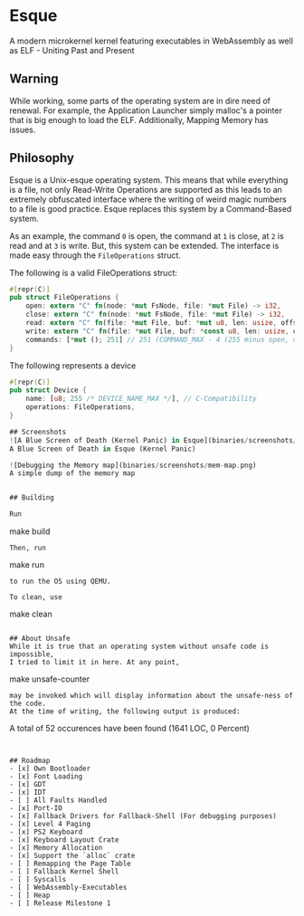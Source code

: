 # Esque
A modern microkernel kernel featuring executables in WebAssembly as well as ELF - Uniting Past and Present

## Warning
While working, some parts of the operating system are in dire need of
renewal. For example, the Application Launcher simply malloc's a pointer
that is big enough to load the ELF. Additionally, Mapping Memory has issues.

## Philosophy
Esque is a Unix-esque operating system. This means that while everything is a file,
not only Read-Write Operations are supported as this leads to an extremely
obfuscated interface where the writing of weird magic numbers to a file
is good practice. Esque replaces this system by a Command-Based system.

As an example, the command `0` is open, the command at `1` is close,
at `2` is read and at `3` is write. But, this system can be extended. The interface
is made easy through the `FileOperations` struct.

The following is a valid FileOperations struct:
```rs
#[repr(C)]
pub struct FileOperations {
    open: extern "C" fn(node: *mut FsNode, file: *mut File) -> i32,
    close: extern "C" fn(node: *mut FsNode, file: *mut File) -> i32,
    read: extern "C" fn(file: *mut File, buf: *mut u8, len: usize, offset: *mut isize) -> isize,
    write: extern "C" fn(file: *mut File, buf: *const u8, len: usize, offset: *mut isize) -> isize,
    commands: [*mut (); 251] // 251 (COMMAND_MAX - 4 (255 minus open, close, read and write)) of void*ers 
}
```

The following represents a device
```rs
#[repr(C)]
pub struct Device {
    name: [u8; 255 /* DEVICE_NAME_MAX */], // C-Compatibility
    operations: FileOperations,
}

## Screenshots
![A Blue Screen of Death (Kernel Panic) in Esque](binaries/screenshots/bsod.png)
A Blue Screen of Death in Esque (Kernel Panic)

![Debugging the Memory map](binaries/screenshots/mem-map.png)
A simple dump of the memory map


## Building

Run
```
make build
```
Then, run
```
make run
```
to run the OS using QEMU.

To clean, use
```
make clean
```

## About Unsafe
While it is true that an operating system without unsafe code is impossible,
I tried to limit it in here. At any point, 
```
make unsafe-counter
```
may be invoked which will display information about the unsafe-ness of the code.
At the time of writing, the following output is produced:
```
A total of 52 occurences have been found (1641 LOC, 0 Percent)
```


## Roadmap
- [x] Own Bootloader
- [x] Font Loading
- [x] GDT
- [x] IDT
- [ ] All Faults Handled
- [x] Port-IO
- [x] Fallback Drivers for Fallback-Shell (For debugging purposes)
- [x] Level 4 Paging
- [x] PS2 Keyboard
- [x] Keyboard Layout Crate
- [x] Memory Allocation
- [x] Support the `alloc` crate
- [ ] Remapping the Page Table
- [ ] Fallback Kernel Shell
- [ ] Syscalls
- [ ] WebAssembly-Executables
- [ ] Heap
- [ ] Release Milestone 1  